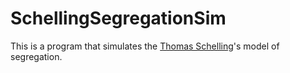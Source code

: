 # SchellingSegregationSim

This is a program that simulates the [Thomas Schelling](https://en.wikipedia.org/wiki/Thomas_Schelling)'s model of segregation.
